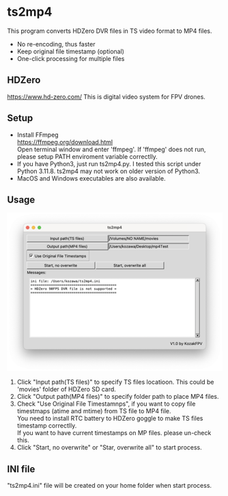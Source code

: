 # ts2mp4
This program converts HDZero DVR files in TS video format to MP4 files.
- No re-encoding, thus faster
- Keep original file timestamp (optional)
- One-click processing for multiple files

## HDZero
https://www.hd-zero.com/
This is digital video system for FPV drones.

## Setup
- Install FFmpeg<br> 
https://ffmpeg.org/download.html
<br>Open terminal window and enter 'ffmpeg'. If 'ffmpeg' does not run, please setup PATH enviroment variable correctlly.
- If you have Python3, just run ts2mp4.py. I tested this script under Python 3.11.8. ts2mp4 may not work on older version of Python3.
- MacOS and Windows executables are also available.

## Usage
![main menu](images/ts2mp4.png)
1. Click "Input path(TS files)" to specify TS files locatioon. This could be 'movies' folder of HDZero SD card.
2. Click "Output path(MP4 files)" to specify folder path to place MP4 files.
3. Check "Use Original File Timestamnps", if you want to copy file timestmaps (atime and mtime) from TS file to MP4 file.<br>You need to install RTC battery to HDZero goggle to make TS files timestamp correctlly.<br>If you want to have current timestamps on MP files. please un-check this.
4. Click "Start, no overwrite" or "Star, overwrite all" to start process.

## INI file
"ts2mp4.ini" file will be created on your home folder when start process.

